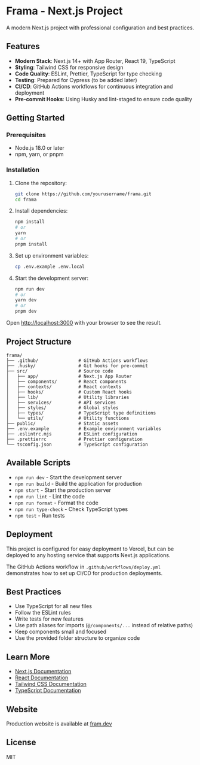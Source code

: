 # Frama - Next.js Project

A modern Next.js project with professional configuration and best practices.

## Features

- **Modern Stack**: Next.js 14+ with App Router, React 19, TypeScript
- **Styling**: Tailwind CSS for responsive design
- **Code Quality**: ESLint, Prettier, TypeScript for type checking
- **Testing**: Prepared for Cypress (to be added later)
- **CI/CD**: GitHub Actions workflows for continuous integration and deployment
- **Pre-commit Hooks**: Using Husky and lint-staged to ensure code quality

## Getting Started

### Prerequisites

- Node.js 18.0 or later
- npm, yarn, or pnpm

### Installation

1. Clone the repository:

   ```bash
   git clone https://github.com/yourusername/frama.git
   cd frama
   ```

2. Install dependencies:

   ```bash
   npm install
   # or
   yarn
   # or
   pnpm install
   ```

3. Set up environment variables:

   ```bash
   cp .env.example .env.local
   ```

4. Start the development server:
   ```bash
   npm run dev
   # or
   yarn dev
   # or
   pnpm dev
   ```

Open [http://localhost:3000](http://localhost:3000) with your browser to see the result.

## Project Structure

```
frama/
├── .github/               # GitHub Actions workflows
├── .husky/                # Git hooks for pre-commit
├── src/                   # Source code
│   ├── app/               # Next.js App Router
│   ├── components/        # React components
│   ├── contexts/          # React contexts
│   ├── hooks/             # Custom React hooks
│   ├── lib/               # Utility libraries
│   ├── services/          # API services
│   ├── styles/            # Global styles
│   ├── types/             # TypeScript type definitions
│   └── utils/             # Utility functions
├── public/                # Static assets
├── .env.example           # Example environment variables
├── .eslintrc.mjs          # ESLint configuration
├── .prettierrc            # Prettier configuration
└── tsconfig.json          # TypeScript configuration
```

## Available Scripts

- `npm run dev` - Start the development server
- `npm run build` - Build the application for production
- `npm start` - Start the production server
- `npm run lint` - Lint the code
- `npm run format` - Format the code
- `npm run type-check` - Check TypeScript types
- `npm test` - Run tests

## Deployment

This project is configured for easy deployment to Vercel, but can be deployed to any hosting service that supports Next.js applications.

The GitHub Actions workflow in `.github/workflows/deploy.yml` demonstrates how to set up CI/CD for production deployments.

## Best Practices

- Use TypeScript for all new files
- Follow the ESLint rules
- Write tests for new features
- Use path aliases for imports (`@/components/...` instead of relative paths)
- Keep components small and focused
- Use the provided folder structure to organize code

## Learn More

- [Next.js Documentation](https://nextjs.org/docs)
- [React Documentation](https://react.dev)
- [Tailwind CSS Documentation](https://tailwindcss.com/docs)
- [TypeScript Documentation](https://www.typescriptlang.org/docs)

## Website

Production website is available at [fram.dev](https://fram.dev)

## License

MIT
